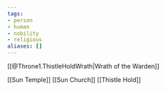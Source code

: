 ```yaml
---
tags:
- person
- human
- nobility
- religious
aliases: []
---
```


[[@Throne1.ThistleHoldWrath|Wrath of the Warden]]

[[Sun Temple]]
[[Sun Church]]
[[Thistle Hold]]
